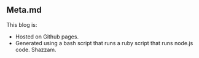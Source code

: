 Meta.md
------------

This blog is: 
* Hosted on Github pages. 
* Generated using a bash script that runs a ruby script that runs node.js code. Shazzam. 

